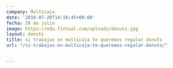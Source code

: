 ```yaml
---
company: Multicaja
date: '2018-07-20T14:10:45+00:00'
fecha: 20 de julio
image: https://edu.fintual.com/uploads/donuts.jpg
layout: donuts
title: si trabajas en multicaja te queremos regalar donuts
url: "/si-trabajas-en-multicaja-te-queremos-regalar-donuts/"


---
```

